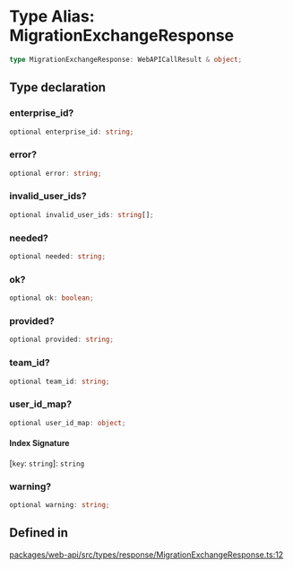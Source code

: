 # Type Alias: MigrationExchangeResponse

```ts
type MigrationExchangeResponse: WebAPICallResult & object;
```

## Type declaration

### enterprise\_id?

```ts
optional enterprise_id: string;
```

### error?

```ts
optional error: string;
```

### invalid\_user\_ids?

```ts
optional invalid_user_ids: string[];
```

### needed?

```ts
optional needed: string;
```

### ok?

```ts
optional ok: boolean;
```

### provided?

```ts
optional provided: string;
```

### team\_id?

```ts
optional team_id: string;
```

### user\_id\_map?

```ts
optional user_id_map: object;
```

#### Index Signature

 \[`key`: `string`\]: `string`

### warning?

```ts
optional warning: string;
```

## Defined in

[packages/web-api/src/types/response/MigrationExchangeResponse.ts:12](https://github.com/slackapi/node-slack-sdk/blob/main/packages/web-api/src/types/response/MigrationExchangeResponse.ts#L12)
